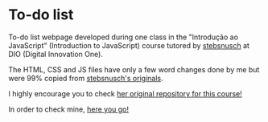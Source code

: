 # To-do list
 To-do list webpage developed during one class in the "Introdução ao JavaScript" (Introduction to JavaScript) course tutored by [stebsnusch](https://github.com/stebsnusch) at DIO (Digital Innovation One).

 The HTML, CSS and JS files have only a few word changes done by me but were 99% copied from [stebsnusch's originals](https://github.com/stebsnusch/basecamp-javascript/tree/main/introducao-ao-javascript/to-do%20list).
 
 I highly encourage you to check [her original repository for this course!](https://github.com/stebsnusch/basecamp-javascript/tree/main/introducao-ao-javascript)

 In order to check mine, [here you go!](https://o-patrick.github.io/to-do_list)
